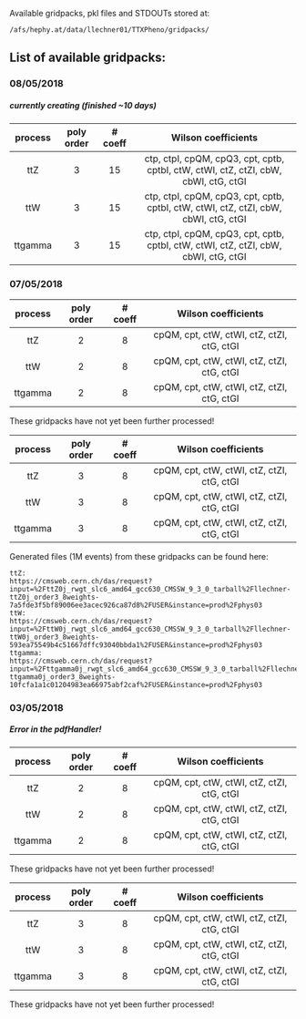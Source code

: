 Available gridpacks, pkl files and STDOUTs stored at:  
```  
/afs/hephy.at/data/llechner01/TTXPheno/gridpacks/  
```  
  
## List of available gridpacks:  
  
### 08/05/2018  
##### currently creating (finished ~10 days)  

| process  | poly order | # coeff | Wilson coefficients                                                                 |
|:--------:|:----------:|:-------:|:-----------------------------------------------------------------------------------:|
| ttZ      | 3          | 15      | ctp, ctpI, cpQM, cpQ3, cpt, cptb, cptbI, ctW, ctWI, ctZ, ctZI, cbW, cbWI, ctG, ctGI |
| ttW      | 3          | 15      | ctp, ctpI, cpQM, cpQ3, cpt, cptb, cptbI, ctW, ctWI, ctZ, ctZI, cbW, cbWI, ctG, ctGI |
| ttgamma  | 3          | 15      | ctp, ctpI, cpQM, cpQ3, cpt, cptb, cptbI, ctW, ctWI, ctZ, ctZI, cbW, cbWI, ctG, ctGI |
  
### 07/05/2018  
| process  | poly order | # coeff | Wilson coefficients                        |
|:--------:|:----------:|:-------:|:------------------------------------------:|
| ttZ      | 2          | 8       | cpQM, cpt, ctW, ctWI, ctZ, ctZI, ctG, ctGI |
| ttW      | 2          | 8       | cpQM, cpt, ctW, ctWI, ctZ, ctZI, ctG, ctGI |
| ttgamma  | 2          | 8       | cpQM, cpt, ctW, ctWI, ctZ, ctZI, ctG, ctGI |
  
These gridpacks have not yet been further processed!  
  
| process  | poly order | # coeff | Wilson coefficients                        |
|:--------:|:----------:|:-------:|:------------------------------------------:|
| ttZ      | 3          | 8       | cpQM, cpt, ctW, ctWI, ctZ, ctZI, ctG, ctGI |
| ttW      | 3          | 8       | cpQM, cpt, ctW, ctWI, ctZ, ctZI, ctG, ctGI |
| ttgamma  | 3          | 8       | cpQM, cpt, ctW, ctWI, ctZ, ctZI, ctG, ctGI |
  
Generated files (1M events) from these gridpacks can be found here:  
```  
ttZ:  
https://cmsweb.cern.ch/das/request?input=%2FttZ0j_rwgt_slc6_amd64_gcc630_CMSSW_9_3_0_tarball%2Fllechner-ttZ0j_order3_8weights-7a5fde3f5bf89006ee3acec926ca87d8%2FUSER&instance=prod%2Fphys03
ttW:  
https://cmsweb.cern.ch/das/request?input=%2FttW0j_rwgt_slc6_amd64_gcc630_CMSSW_9_3_0_tarball%2Fllechner-ttW0j_order3_8weights-593ea75549b4c51667dffc93040bbda1%2FUSER&instance=prod%2Fphys03
ttgamma:  
https://cmsweb.cern.ch/das/request?input=%2Fttgamma0j_rwgt_slc6_amd64_gcc630_CMSSW_9_3_0_tarball%2Fllechner-ttgamma0j_order3_8weights-10fcfa1a1c01204983ea66975abf2caf%2FUSER&instance=prod%2Fphys03
```  

  
### 03/05/2018  
##### Error in the pdfHandler!  

| process  | poly order | # coeff | Wilson coefficients                        |
|:--------:|:----------:|:-------:|:------------------------------------------:|
| ttZ      | 2          | 8       | cpQM, cpt, ctW, ctWI, ctZ, ctZI, ctG, ctGI |
| ttW      | 2          | 8       | cpQM, cpt, ctW, ctWI, ctZ, ctZI, ctG, ctGI |
| ttgamma  | 2          | 8       | cpQM, cpt, ctW, ctWI, ctZ, ctZI, ctG, ctGI |
  
These gridpacks have not yet been further processed!  
  
| process  | poly order | # coeff | Wilson coefficients                        |
|:--------:|:----------:|:-------:|:------------------------------------------:|
| ttZ      | 3          | 8       | cpQM, cpt, ctW, ctWI, ctZ, ctZI, ctG, ctGI |
| ttW      | 3          | 8       | cpQM, cpt, ctW, ctWI, ctZ, ctZI, ctG, ctGI |
| ttgamma  | 3          | 8       | cpQM, cpt, ctW, ctWI, ctZ, ctZI, ctG, ctGI |  
  
These gridpacks have not yet been further processed!
  
